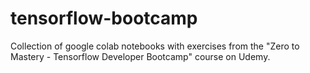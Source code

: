 # tensorflow-bootcamp
Collection of google colab notebooks with exercises from the "Zero to Mastery - Tensorflow Developer Bootcamp" course on Udemy.
